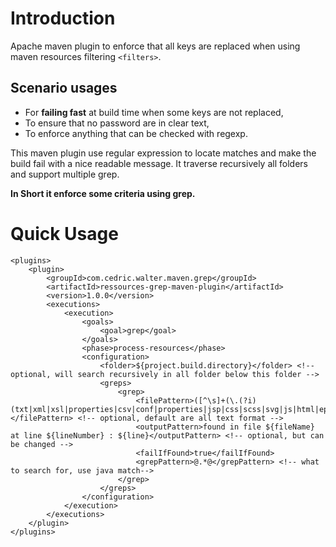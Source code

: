 
# Introduction
Apache maven plugin to enforce that all keys are replaced when using maven resources filtering `<filters>`.

## Scenario usages
* For **failing fast** at build time when some keys are not replaced,
* To ensure that no password are in clear text,
* To enforce anything that can be checked with regexp.

This maven plugin use regular expression to locate matches and make the build fail with a nice readable message. It traverse recursively all folders and support multiple grep.

**In Short it enforce some criteria using grep.**

# Quick Usage
```<build>
<plugins>
    <plugin>
        <groupId>com.cedric.walter.maven.grep</groupId>
        <artifactId>ressources-grep-maven-plugin</artifactId>
        <version>1.0.0</version>
        <executions>
            <execution>
                <goals>
                    <goal>grep</goal>
                </goals>
                <phase>process-resources</phase>
                <configuration>
                    <folder>${project.build.directory}</folder> <!-- optional, will search recursively in all folder below this folder -->
                    <greps>
                        <grep>
                            <filePattern>([^\s]+(\.(?i)(txt|xml|xsl|properties|csv|conf|properties|jsp|css|scss|svg|js|html|episode|xsd|dtd))$)</filePattern> <!-- optional, default are all text format -->
                            <outputPattern>found in file ${fileName} at line ${lineNumber} : ${line}</outputPattern> <!-- optional, but can be changed -->
                            <failIfFound>true</failIfFound>
                            <grepPattern>@.*@</grepPattern> <!-- what to search for, use java match-->
                        </grep>
                    </greps>
                </configuration>
            </execution>
        </executions>
    </plugin>
</plugins>
```
   